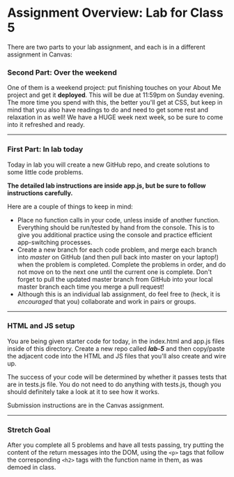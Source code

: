 # Assignment Overview: Lab for Class 5

There are two parts to your lab assignment, and each is in a different assignment in Canvas:

### Second Part: Over the weekend

One of them is a weekend project: put finishing touches on your About Me project and get it **deployed**. This will be due at 11:59pm on Sunday evening. The more time you spend with this, the better you'll get at CSS, but keep in mind that you also have readings to do and need to get some rest and relaxation in as well! We have a HUGE week next week, so be sure to come into it refreshed and ready.

---

### First Part: In lab today

Today in lab you will create a new GitHub repo, and create solutions to some little code problems.

**The detailed lab instructions are inside app.js, but be sure to follow instructions carefully.**

Here are a couple of things to keep in mind:

* Place no function calls in your code, unless inside of another function. Everything should be run/tested by hand from the console. This is to give you additional practice using the console and practice efficient app-switching processes.
* Create a new branch for each code problem, and merge each branch into *master* on GitHub (and then pull back into master on your laptop!) when the problem is completed. Complete the problems in order, and do not move on to the next one until the current one is complete. Don't forget to pull the updated master branch from GitHub into your local master branch each time you merge a pull request!
* Although this is an individual lab assignment, do feel free to (heck, it is *encouraged* that you) collaborate and work in pairs or groups.


---
### HTML and JS setup

You are being given starter code for today, in the index.html and app.js files inside of this directory. Create a new repo called ***lab-5*** and then copy/paste the adjacent code into the HTML and JS files that you'll also create and wire up.

The success of your code will be determined by whether it passes tests that are in tests.js file. You do not need to do anything with tests.js, though you should definitely take a look at it to see how it works.

Submission instructions are in the Canvas assignment.

---
### Stretch Goal

After you complete all 5 problems and have all tests passing, try putting the content of the return messages into the DOM, using the `<p>` tags that follow the corresponding `<h2>` tags with the function name in them, as was demoed in class.
